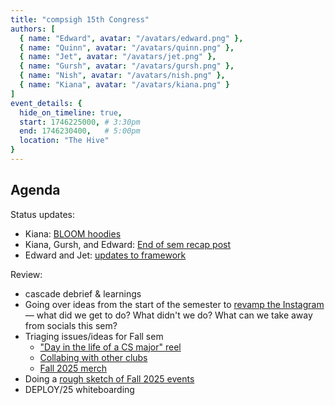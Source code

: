 ```yaml
---
title: "compsigh 15th Congress"
authors: [
  { name: "Edward", avatar: "/avatars/edward.png" },
  { name: "Quinn", avatar: "/avatars/quinn.png" },
  { name: "Jet", avatar: "/avatars/jet.png" },
  { name: "Gursh", avatar: "/avatars/gursh.png" },
  { name: "Nish", avatar: "/avatars/nish.png" },
  { name: "Kiana", avatar: "/avatars/kiana.png" }
]
event_details: {
  hide_on_timeline: true,
  start: 1746225000, # 3:30pm
  end: 1746230400,   # 5:00pm
  location: "The Hive"
}
---
```


## Agenda

Status updates:

- Kiana: [BLOOM hoodies](https://github.com/compsigh/compsigh/issues/44)
- Kiana, Gursh, and Edward: [End of sem recap post](https://github.com/compsigh/compsigh/issues/68)
- Edward and Jet: [updates to framework](https://github.com/compsigh/compsigh/issues/28)

Review:

- cascade debrief & learnings
- Going over ideas from the start of the semester to [revamp the Instagram](https://github.com/compsigh/compsigh/issues/12) — what did we get to do? What didn't we do? What can we take away from socials this sem?
- Triaging issues/ideas for Fall sem
  - ["Day in the life of a CS major" reel](https://github.com/compsigh/compsigh/issues/19)
  - [Collabing with other clubs](https://github.com/compsigh/compsigh/issues/29)
  - [Fall 2025 merch](https://github.com/compsigh/compsigh/issues/65)
- Doing a [rough sketch of Fall 2025 events](https://github.com/compsigh/compsigh/issues/67)
- DEPLOY/25 whiteboarding
